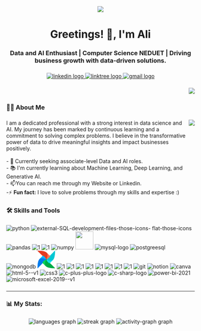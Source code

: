 <div align="center">
<img height="290" src="https://user-images.githubusercontent.com/74038190/241765440-80728820-e06b-4f96-9c9e-9df46f0cc0a5.gif"  />
</div>

###

<h1 align="center">Greetings! 👋, I'm Ali</h1>

###

<h3 align="center">Data and AI Enthusiast | Computer Science NEDUET | Driving business growth with data-driven solutions. </h3>

###

<div align="center">
  <a href="https://www.linkedin.com/in/ali-bin-kashif/" target="_blank">
    <img src="https://img.shields.io/static/v1?message=LinkedIn&logo=linkedin&label=&color=0077B5&logoColor=white&labelColor=&style=for-the-badge" height="25" alt="linkedin logo"  />
  </a>
  <a href="https://ali-bin-kashif-portfolio.vercel.app" target="_blank">
  <img src="https://img.shields.io/static/v1?message=Website&logo=website&label=&color=5271FF&logoColor=white&labelColor=&style=for-the-badge" height="25" alt="linktree logo"  />
  </a>
  <a href="https://www.kaggle.com/alibinkashif" target="_blank">
    <img src="https://img.shields.io/static/v1?message=Kaggle&logo=kaggle&label=&color=2CAAE6&logoColor=white&labelColor=&style=for-the-badge" height="25" alt="gmail logo"  />
  </a>
</div>

###

<div align="right">
  <img src="https://visitor-badge.laobi.icu/badge?page_id=ali-bin-kashif.ali-bin-kashif&"  />
</div>

###

<h3 align="left">👩‍💻  About Me</h3>

###

<img align="right" height="200" src="https://cdn.dribbble.com/users/730703/screenshots/6581243/avento.gif"  />

###

<p align="left">I am a dedicated professional with a strong interest in data science and AI. My journey has been marked by continuous learning and a commitment to solving complex problems. I believe in the transformative power of data to drive meaningful insights and impact businesses positively.<br><br>- 🔭 Currently seeking associate-level Data and AI roles.<br>- 📚 I'm currently learning about Machine Learning, Deep Learning, and Generative AI. <br>- 📫You can reach me through my Website or Linkedin.<br>-⚡ <b>Fun fact:</b> I love to solve problems through my skills and expertise :)</p>

###
###

<h3 align="left">🛠 Skills and Tools</h3>

###

<div align="left">
  <img width="48" height="48" src="https://img.icons8.com/fluency/48/python.png" alt="python" />
  <img width="48" height="48" src="https://img.icons8.com/external-those-icons-flat-those-icons/48/external-SQL-development-files-those-icons-flat-those-icons.png" alt="external-SQL-development-files-those-icons-    flat-those-icons" />
  
  <img width="48" height="48" src="https://img.icons8.com/color/48/pandas.png" alt="pandas" />
  <img width="48" height="48" src="https://go-skill-icons.vercel.app/api/icons?i=aws" alt="1" />
  <img width="48" height="48" src="https://go-skill-icons.vercel.app/api/icons?i=gcp" alt="1" />
  <img width="48" height="48" src="https://img.icons8.com/color/48/numpy.png" alt="numpy" />
  <img height=48 width="48" src="https://cdn.jsdelivr.net/gh/devicons/devicon@latest/icons/matplotlib/matplotlib-original.svg" />
  <img width="48" height="48" src="https://img.icons8.com/fluency/48/mysql-logo.png" alt="mysql-logo" />
  <img width="48" height="48" src="https://img.icons8.com/color/48/postgreesql.png" alt="postgreesql"/>
  <img width="48" height="48" src="https://img.icons8.com/color/48/mongodb.png" alt="mongodb" />
  <img width="48" height="48" src="icons\airflow.png" alt="airflow" />
  <img width="48" height="48" src="https://go-skill-icons.vercel.app/api/icons?i=langchain" alt="1" />
  <img width="48" height="48" src="https://go-skill-icons.vercel.app/api/icons?i=pinecone" alt="1" />
  <img width="48" height="48" src="https://go-skill-icons.vercel.app/api/icons?i=fastapi" alt="1" />
  <img width="48" height="48" src="https://go-skill-icons.vercel.app/api/icons?i=flask" alt="1" />
  <img width="48" height="48" src="https://go-skill-icons.vercel.app/api/icons?i=scikitlearn" alt="1" />
  <img width="48" height="48" src="https://go-skill-icons.vercel.app/api/icons?i=tensorflow" alt="1" />
  <img width="48" height="48" src="https://go-skill-icons.vercel.app/api/icons?i=pytorch" alt="1" />
  <img width="48" height="48" src="https://go-skill-icons.vercel.app/api/icons?i=opencv" alt="1" />
  <img width="48" height="48" src="https://img.icons8.com/color/48/git.png" alt="git" />
  <img width="48" height="48" src="https://img.icons8.com/glyph-neue/64/notion.png" alt="notion" />
  <img width="48" height="48" src="https://img.icons8.com/fluency/48/canva.png" alt="canva" />
  <img width="48" height="48" src="https://img.icons8.com/color/48/html-5--v1.png" alt="html-5--v1" />
  <img width="48" height="48" src="https://img.icons8.com/color/48/css3.png" alt="css3" />
  <img width="48" height="48" src="https://img.icons8.com/color/48/c-plus-plus-logo.png" alt="c-plus-plus-logo" />
  <img width="48" height="48" src="https://img.icons8.com/color/48/c-sharp-logo.png" alt="c-sharp-logo" />
  <img width="48" height="48" src="https://img.icons8.com/fluency/48/power-bi-2021.png" alt="power-bi-2021" />
  <img width="48" height="48" src="https://img.icons8.com/color/48/microsoft-excel-2019--v1.png" alt="microsoft-excel-2019--v1" />
</div>

###
<hr>

<h3 align="left">📊 My Stats:</h3>

###

<div align="center">
  <img src="https://github-readme-stats.vercel.app/api/top-langs?username=ali-bin-kashif&locale=en&hide_title=false&layout=compact&card_width=320&langs_count=5&theme=default&hide_border=false&order=2" height="150" alt="languages graph"  />
  <img src="https://streak-stats.demolab.com?user=ali-bin-kashif&locale=en&mode=daily&theme=default&hide_border=false&border_radius=5&order=3" height="150" alt="streak graph"  />
  <img src="https://github-readme-activity-graph.vercel.app/graph?username=ali-bin-kashif&radius=16&theme=minimal&area=true&order=5" height="300" alt="activity-graph graph"  />
</div>

###
